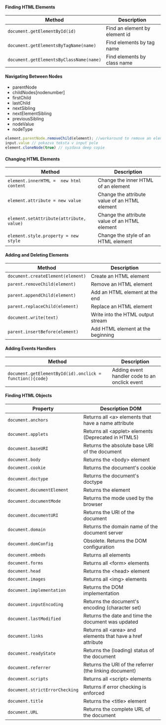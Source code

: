 #### Finding HTML Elements

Method | Description
--- | ---
`document.getElementById(id)`	| Find an element by element id
`document.getElementsByTagName(name)`|	Find elements by tag name
`document.getElementsByClassName(name)`|	Find elements by class name

#### Navigating Between Nodes  

- parentNode
- childNodes[nodenumber]
- firstChild
- lastChild
- nextSibling
- nextElementSibling
- previousSibling
- nodeValue
- nodeType

```js
element.parentNode.removeChild(element); //workaround to remove an element without knowing the parent
input.value // pokazva teksta v input pole
element.cloneNode(true) // syzdava deep copie
```

#### Changing HTML Elements

Method|	Description
---|---
`element.innerHTML =  new html content`|	Change the inner HTML of an element
`element.attribute = new value`|	Change the attribute value of an HTML element
`element.setAttribute(attribute, value)`|	Change the attribute value of an HTML element
`element.style.property = new style`|	Change the style of an HTML element

#### Adding and Deleting Elements

Method|	Description
---|---
`document.createElement(element)`|	Create an HTML element
`parent.removeChild(element)`|	Remove an HTML element
`parent.appendChild(element)`|	Add an HTML element at the end
`parent.replaceChild(element)`|	Replace an HTML element
`document.write(text)`|	Write into the HTML output stream
`parent.insertBefore(element)` | Add HTML element at the beginning

#### Adding Events Handlers

Method|	Description
---|---
`document.getElementById(id).onclick = function(){code}`|	Adding event handler code to an onclick event

#### Finding HTML Objects

Property|	Description	DOM
---|---
`document.anchors` |	Returns all \<a\> elements that have a name attribute
`document.applets` |	Returns all \<applet\> elements (Deprecated in HTML5)
`document.baseURI` |	Returns the absolute base URI of the document
`document.body` |	Returns the \<body\> element
`document.cookie` |	Returns the document's cookie
`document.doctype` |	Returns the document's doctype
`document.documentElement` |	Returns the <html> element
`document.documentMode` |	Returns the mode used by the browser
`document.documentURI` |	Returns the URI of the document
`document.domain` |	Returns the domain name of the document server
`document.domConfig` |	Obsolete. Returns the DOM configuration
`document.embeds` |	Returns all <embed> elements
`document.forms` |	Returns all \<form\> elements
`document.head` |	Returns the \<head\> element
`document.images` |	Returns all \<img\> elements
`document.implementation` |	Returns the DOM implementation
`document.inputEncoding` |	Returns the document's encoding (character set)
`document.lastModified` |	Returns the date and time the document was updated
`document.links` |	Returns all \<area\> and <a> elements that have a href attribute
`document.readyState` |	Returns the (loading) status of the document
`document.referrer` |	Returns the URI of the referrer (the linking document)
`document.scripts` |	Returns all \<script\> elements
`document.strictErrorChecking` |	Returns if error checking is enforced
`document.title` |	Returns the \<title\> element
`document.URL` |	Returns the complete URL of the document
